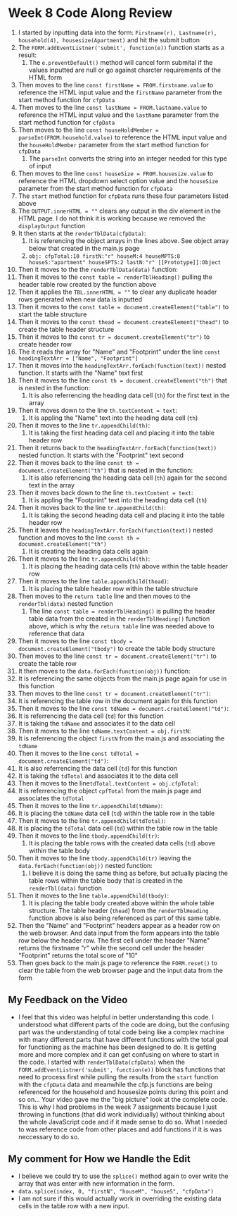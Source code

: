 # Week 8 Code Along Review

1. I started by inputting data into the form: `Firstname(r), Lastname(r), household(4), housesize(Apartment)` and hit the submit button
2. The `FORM.addEventListner('submit', function(e))` function starts as a result:
   1. The `e.preventDefault()` method will cancel form submital if the values inputted are null or go against charcter requirements of the HTML form
3. Then moves to the line `const firstName = FROM.firstname.value` to reference the HTML input value and the `firstName` parameter from the start method function for `cfpData`
4. Then moves to the line `const lastName = FROM.lastname.value` to reference the HTML input value and the `lastName` parameter from the start method function for `cfpData`
5. Then moves to the line `const houseHoldMember = parseInt(FROM.household.value)` to reference the HTML input value and the `houseHoldMember` parameter from the start method function for `cfpData`
   1. The `parseInt` converts the string into an integer needed for this type of input
6. Then moves to the line `const houseSize = FROM.housesize.value` to reference the HTML dropdown select option value and the `houseSize` parameter from the start method function for `cfpData`
7. The `start` method function for `cfpData` runs these four parameters listed above
8. The `OUTPUT.innerHTML = ""` clears any output in the div element in the HTML page. I do not think it is working because we removed the `displayOutput` function
9. It then starts at the `renderTblData(cfpData)`:
   1. It is referencing the object arrays in the lines above. See object array below that created in the main.js page 
   2. `obj: cfpTotal:10 firstN:"r" houseM:4 houseMPTS:8 houseS:"apartment" houseSPTS:2 lastN:"r" [[Prototype]]:Object`
10. Then it moves to the the `renderTblData(data)` function:
11. Then it moves to the `const table = renderTblHeading()` pulling the header table row created by the function above
12. Then it applies the `TBL.innerHTML = ""` to clear any duplicate header rows generated when new data is inputted
13. Then it moves to the `const table = document.createElement("table")` to start the table structure
14. Then it moves to the `const thead = document.createElement("thead")` to create the table header structure
15. Then it moves to the `const tr = document.createElement("tr")` to create header row
16. The it reads the array for "Name" and "Footprint" under the line `const headingTextArr = ["Name", "Footprint"]`
17. Then it moves into the `headingTextArr.forEach(function(text))` nested function. It starts with the "Name" text first
18. Then it moves to the line `const th = document.createElement("th")` that is nested in the function:
    1.  It is also referrencing the heading data cell (`th`) for the first text in the array
19. Then it moves down to the line `th.textContent = text`:
    1.  It is appling the "Name" text into the heading data cell (`th`)
20. Then it moves to the line `tr.appendChild(th)`:
    1.  It is taking the first heading data cell and placing it into the table header row
21. Then it returns back to the `headingTextArr.forEach(function(text))` nested function. It starts with the "Footprint" text second
22. Then it moves back to the line `const th = document.createElement("th")` that is nested in the function:
    1.  It is also referrencing the heading data cell (`th`) again for the second text in the array
23. Then it moves back down to the line `th.textContent = text`:
    1.  It is appling the "Footprint" text into the heading data cell (`th`)
24. Then it moves back to the line `tr.appendChild(th)`:
    1.  It is taking the second heading data cell and placing it into the table header row
25. Then it leaves the `headingTextArr.forEach(function(text))` nested function and moves to the line `const th = document.createElement("th")`
    1.  It is creating the heading data cells again
26. Then it moves to the line `tr.appendChild(th)`:
    1.  It is placing the heading data cells (`th`) above within the table header row
27. Then it moves to the line `table.appendChild(thead)`:
    1.  It is placing the table header row within the table structure
28. Then moves to the `return table` line and then moves to the `renderTbl(data)` nested function
    1.  The line `const table = renderTblHeading()` is pulling the header table data from the created in the `renderTblHeading()` function above, which is why the `return table` line was needed above to reference that data
29. Then it moves to the line `const tbody = document.createElement("tbody")` to create the table body structure
30. Then moves to the line `const tr = document.createElement("tr")` to create the table row
31. It then moves to the `data.forEach(function(obj))` function:
   1. It is referencing the same objects from the main.js page again for use in this function
32. Then moves to the line `const tr = document.createElement("tr")`:
   1. It is referencing the table row in the document again for this function
33. Then it moves to the line `const tdName = document.createElement("td")`:
   1. It is referrencing the data cell (`td`) for this function
   2. It is taking the `tdName` and associates it to the data cell
34. Then it moves to the line `tdName.textContent = obj.firstN`:
   1. It is referrencing the object `firstN` from the main.js and associating the `tdName`
35. Then it moves to the line `const tdTotal = document.createElement("td")`:
   1. It is also referrencing the data cell (`td`) for this function
   2. It is taking the `tdTotal` and associates it to the data cell
36. Then it moves to the line`tdTotal.textContent = obj.cfpTotal`:
   1. It is referrencing the object `cpfTotal` from the main.js page and associates the `tdTotal`
37. Then it moves to the line `tr.appendChild(tdName)`:
   1. It is placing the `tdName` data cell (`td`) within the table row in the table
38. Then it moves to the line `tr.appendChild(tdTotal)`:
   1.  It is placing the `tdTotal` data cell (`td`) within the table row in the table
39. Then it moves to the line `tbody.appendChild(tr)`:
    1.  It is placing the table rows with the created data cells (`td`) above within the table body
40. Then it moves to the line `tbody.appendChild(tr)` leaving the `data.forEach(function(obj))` nested function:
    1. I believe it is doing the same thing as before, but actually placing the table rows within the table body that is created in the `renderTbl(data)` function
41. Then it moves to the line `table.appendChild(tbody)`:
    1. It is placing the table body created above within the whole table structure. The table header (`thead`) from the `renderTblHeading` function above is also being referenced as part of this same table.
42. Then the "Name" and "Footprint" headers appear as a header row on the web browser. And data input from the form appears into the table row below the header row. The first cell under the header "Name" returns the firstname "r" while the second cell under the header "Footprint" returns the total score of "10"
43. Then goes back to the main.js page to reference the `FORM.reset()` to clear the table from the web browser page and the input data from the form

## My Feedback on the Video

- I feel that this video was helpful in better understanding this code. I understood what different parts of the code are doing, but the confusing part was the understanding of total code being like a complex machine with many different parts that have different functions with the total goal for functioning as the machine has been designed to do. It is getting more and more complex and it can get confusing on where to start in the code. I started with `renderTblData(cfpData)` when the `FORM.addEventListner('submit', function(e))` block has functions that need to process first while pulling the results from the `start` function with the `cfpData` data and meanwhile the cfp.js functions are being referenced for the household and housesize points during this point and so on... Your video gave me the "big picture" look at the complete code. This is why I had problems in the week 7 assignments because I just throwing in functions (that did work individually) without thinking about the whole JavaScript code and if it made sense to do so. What I needed to was reference code from other places and add functions if it is was neccessary to do so.

## My comment for How we Handle the Edit

- I believe we could try to use the `splice()` method again to over write the array that was enter with new information in the form.
- `data.splice(index, 0, "firstN", "houseM", "houseS", "cfpData")`
- I am not sure if this would actually work in overriding the existing data cells in the table row with a new input.